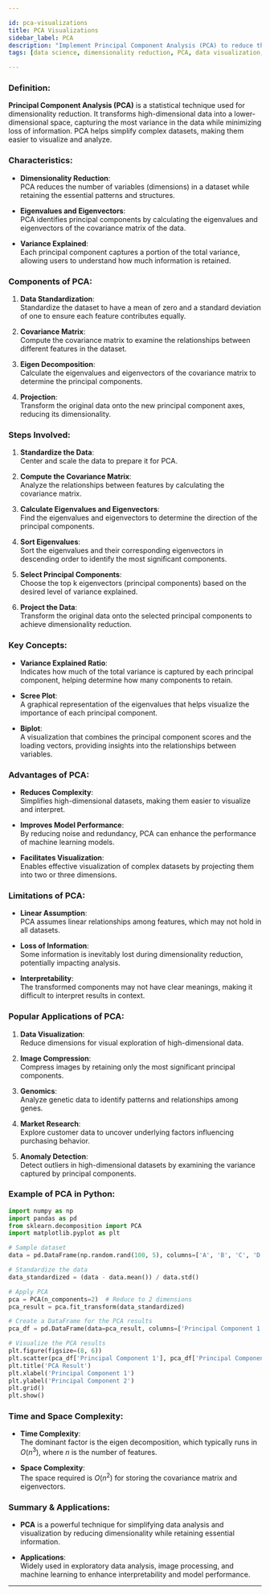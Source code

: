 ```yaml
---

id: pca-visualizations  
title: PCA Visualizations  
sidebar_label: PCA  
description: "Implement Principal Component Analysis (PCA) to reduce the dimensionality of high-dimensional data while preserving its essential features. Visualize the transformed data to gain insights into underlying patterns."  
tags: [data science, dimensionality reduction, PCA, data visualization, machine learning]  

---
```


### Definition:  
**Principal Component Analysis (PCA)** is a statistical technique used for dimensionality reduction. It transforms high-dimensional data into a lower-dimensional space, capturing the most variance in the data while minimizing loss of information. PCA helps simplify complex datasets, making them easier to visualize and analyze.

### Characteristics:
- **Dimensionality Reduction**:  
  PCA reduces the number of variables (dimensions) in a dataset while retaining the essential patterns and structures.

- **Eigenvalues and Eigenvectors**:  
  PCA identifies principal components by calculating the eigenvalues and eigenvectors of the covariance matrix of the data.

- **Variance Explained**:  
  Each principal component captures a portion of the total variance, allowing users to understand how much information is retained.

### Components of PCA:
1. **Data Standardization**:  
   Standardize the dataset to have a mean of zero and a standard deviation of one to ensure each feature contributes equally.

2. **Covariance Matrix**:  
   Compute the covariance matrix to examine the relationships between different features in the dataset.

3. **Eigen Decomposition**:  
   Calculate the eigenvalues and eigenvectors of the covariance matrix to determine the principal components.

4. **Projection**:  
   Transform the original data onto the new principal component axes, reducing its dimensionality.

### Steps Involved:
1. **Standardize the Data**:  
   Center and scale the data to prepare it for PCA.

2. **Compute the Covariance Matrix**:  
   Analyze the relationships between features by calculating the covariance matrix.

3. **Calculate Eigenvalues and Eigenvectors**:  
   Find the eigenvalues and eigenvectors to determine the direction of the principal components.

4. **Sort Eigenvalues**:  
   Sort the eigenvalues and their corresponding eigenvectors in descending order to identify the most significant components.

5. **Select Principal Components**:  
   Choose the top k eigenvectors (principal components) based on the desired level of variance explained.

6. **Project the Data**:  
   Transform the original data onto the selected principal components to achieve dimensionality reduction.

### Key Concepts:
- **Variance Explained Ratio**:  
  Indicates how much of the total variance is captured by each principal component, helping determine how many components to retain.

- **Scree Plot**:  
  A graphical representation of the eigenvalues that helps visualize the importance of each principal component.

- **Biplot**:  
  A visualization that combines the principal component scores and the loading vectors, providing insights into the relationships between variables.

### Advantages of PCA:
- **Reduces Complexity**:  
  Simplifies high-dimensional datasets, making them easier to visualize and interpret.

- **Improves Model Performance**:  
  By reducing noise and redundancy, PCA can enhance the performance of machine learning models.

- **Facilitates Visualization**:  
  Enables effective visualization of complex datasets by projecting them into two or three dimensions.

### Limitations of PCA:
- **Linear Assumption**:  
  PCA assumes linear relationships among features, which may not hold in all datasets.

- **Loss of Information**:  
  Some information is inevitably lost during dimensionality reduction, potentially impacting analysis.

- **Interpretability**:  
  The transformed components may not have clear meanings, making it difficult to interpret results in context.

### Popular Applications of PCA:
1. **Data Visualization**:  
   Reduce dimensions for visual exploration of high-dimensional data.

2. **Image Compression**:  
   Compress images by retaining only the most significant principal components.

3. **Genomics**:  
   Analyze genetic data to identify patterns and relationships among genes.

4. **Market Research**:  
   Explore customer data to uncover underlying factors influencing purchasing behavior.

5. **Anomaly Detection**:  
   Detect outliers in high-dimensional datasets by examining the variance captured by principal components.

### Example of PCA in Python:
```python
import numpy as np
import pandas as pd
from sklearn.decomposition import PCA
import matplotlib.pyplot as plt

# Sample dataset
data = pd.DataFrame(np.random.rand(100, 5), columns=['A', 'B', 'C', 'D', 'E'])

# Standardize the data
data_standardized = (data - data.mean()) / data.std()

# Apply PCA
pca = PCA(n_components=2)  # Reduce to 2 dimensions
pca_result = pca.fit_transform(data_standardized)

# Create a DataFrame for the PCA results
pca_df = pd.DataFrame(data=pca_result, columns=['Principal Component 1', 'Principal Component 2'])

# Visualize the PCA results
plt.figure(figsize=(8, 6))
plt.scatter(pca_df['Principal Component 1'], pca_df['Principal Component 2'], alpha=0.7)
plt.title('PCA Result')
plt.xlabel('Principal Component 1')
plt.ylabel('Principal Component 2')
plt.grid()
plt.show()
```

### Time and Space Complexity:
- **Time Complexity**:  
  The dominant factor is the eigen decomposition, which typically runs in $O(n^3)$, where $n$ is the number of features.

- **Space Complexity**:  
  The space required is $O(n^2)$ for storing the covariance matrix and eigenvectors.

### Summary & Applications:
- **PCA** is a powerful technique for simplifying data analysis and visualization by reducing dimensionality while retaining essential information.

- **Applications**:  
  Widely used in exploratory data analysis, image processing, and machine learning to enhance interpretability and model performance.

--- 
